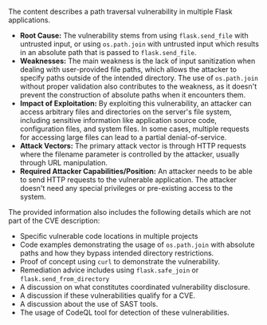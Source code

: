 The content describes a path traversal vulnerability in multiple Flask applications.

- **Root Cause:** The vulnerability stems from using `flask.send_file` with untrusted input, or using `os.path.join` with untrusted input which results in an absolute path that is passed to `flask.send_file`.
- **Weaknesses:** The main weakness is the lack of input sanitization when dealing with user-provided file paths, which allows the attacker to specify paths outside of the intended directory. The use of `os.path.join` without proper validation also contributes to the weakness, as it doesn't prevent the construction of absolute paths when it encounters them.
-   **Impact of Exploitation:** By exploiting this vulnerability, an attacker can access arbitrary files and directories on the server's file system, including sensitive information like application source code, configuration files, and system files. In some cases, multiple requests for accessing large files can lead to a partial denial-of-service.
-   **Attack Vectors:** The primary attack vector is through HTTP requests where the filename parameter is controlled by the attacker, usually through URL manipulation.
-   **Required Attacker Capabilities/Position:** An attacker needs to be able to send HTTP requests to the vulnerable application. The attacker doesn't need any special privileges or pre-existing access to the system.

The provided information also includes the following details which are not part of the CVE description:
- Specific vulnerable code locations in multiple projects
- Code examples demonstrating the usage of `os.path.join` with absolute paths and how they bypass intended directory restrictions.
- Proof of concept using `curl` to demonstrate the vulnerability.
- Remediation advice includes using `flask.safe_join` or `flask.send_from_directory`
- A discussion on what constitutes coordinated vulnerability disclosure.
- A discussion if these vulnerabilities qualify for a CVE.
- A discussion about the use of SAST tools.
- The usage of CodeQL tool for detection of these vulnerabilities.